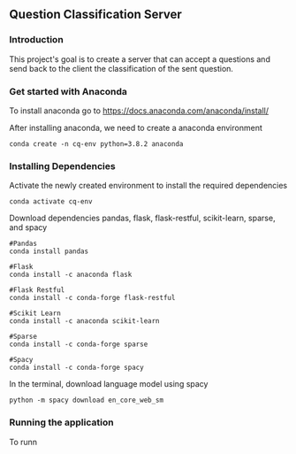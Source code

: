 ## Question Classification Server

### Introduction
This project's goal is to create a server that can accept a questions and send back to the client the classification of 
the sent question.

### Get started with Anaconda
To install anaconda go to https://docs.anaconda.com/anaconda/install/

After installing anaconda, we need to create a anaconda environment

```
conda create -n cq-env python=3.8.2 anaconda
```

### Installing Dependencies

Activate the newly created environment to install the required dependencies
```
conda activate cq-env
```

Download dependencies pandas, flask, flask-restful, scikit-learn, sparse, and spacy
```
#Pandas
conda install pandas

#Flask
conda install -c anaconda flask 

#Flask Restful
conda install -c conda-forge flask-restful

#Scikit Learn
conda install -c anaconda scikit-learn

#Sparse
conda install -c conda-forge sparse

#Spacy
conda install -c conda-forge spacy

```

In the terminal, download language model using spacy

```
python -m spacy download en_core_web_sm
```

### Running the application
To runn